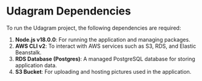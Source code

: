 # Udagram Dependencies

To run the Udagram project, the following dependencies are required:

1. **Node.js v18.0.0**: For running the application and managing packages.
2. **AWS CLI v2**: To interact with AWS services such as S3, RDS, and Elastic Beanstalk.
3. **RDS Database (Postgres)**: A managed PostgreSQL database for storing application data.
4. **S3 Bucket**: For uploading and hosting pictures used in the application.

